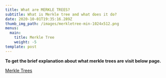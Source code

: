 ```yaml
---
title: What are MERKLE TREES?
subtitle: What is Merkle tree and what does it do?
date: 2020-10-01T19:35:16.289Z
thumb_img_path: /images/merkletree-min-1024x512.png
menus:
  main:
    title: Merkle Tree
    weight: -5
template: post
---
```

**To get the brief explanation about what merkle trees are visit below page.**

[Merkle Trees](<https://www.chainshot.com/article/what-are-merkle-trees>)